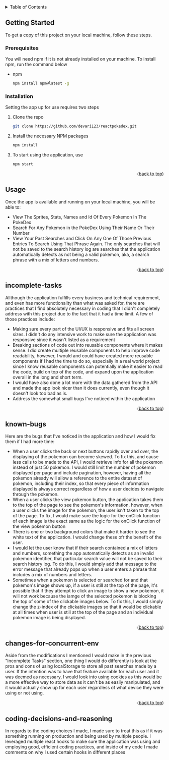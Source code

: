<!-- TABLE OF CONTENTS -->
<details>
  <summary>Table of Contents</summary>
  <ol>
    <li>
      <a href="#getting-started">Getting Started</a>
      <ul>
        <li><a href="#prerequisites">Prerequisites</a></li>
        <li><a href="#installation">Installation</a></li>
      </ul>
    </li>
    <li><a href="#usage">Usage</a></li>
    <li><a href="#incomplete-tasks">Tasks I Did Not Complete</a></li>
    <li><a href="#known-bugs">Knwonw Bugs In Application</a></li>
    <li><a href="#changes-for-concurrent-env">Changes I Would Make If App Was Running In Concurrent Environment</a></li>
    <li><a href="#coding-decisions-and-reasoning">Coding Decisions Made Throughout The Application</a></li>
  </ol>
</details>

<!-- GETTING STARTED -->
## Getting Started

To get a copy of this project on your local machine, follow these steps.

### Prerequisites

You will need npm if it is not already installed on your machine. To install npm, run the command below
* npm
  ```sh
  npm install npm@latest -g
  ```

### Installation

Setting the app up for use requires two steps

1. Clone the repo
   ```sh
   git clone https://github.com/devari123/reactpokedex.git
   ```
2. Install the necessary NPM packages
   ```sh
   npm install
   ```
3. To start using the application, use
   ```sh
   npm start
   ```
<p align="right">(<a href="#readme-top">back to top</a>)</p>




<!-- USAGE -->
## Usage

Once the app is available and running on your local machine, you will be able to:

* View The Sprites, Stats, Names and Id Of Every Pokemon In The PokeDex
* Search For Any Pokemon in the PokeDex Using Their Name Or Their Number
* View Your Past Searches and Click On Any One Of Those Previous Entries To Search Using That Phrase Again. The only searches that will not be saved to the search history log are searches that the application automatically detects as not being a valid pokemon, aka, a search phrase with a mix of letters and numbers.

<p align="right">(<a href="#readme-top">back to top</a>)</p>




<!-- INCOMPLETE TASKS -->
## incomplete-tasks

Allthough the application fulfills every business and technical requirement, and even has more functionality than what was asked for, there are practices that I find absolutely necessary in coding that I didn't completely address with this project due to the fact that it had a time limit. A few of those practices include:
* Making sure every part of the UI/UX is responsive and fits all screen sizes. I didn't do any intensive work to make sure the application was responsive since it wasn't listed as a requirement
* Breaking sections of code out into reusable components where it makes sense. I did create multiple reusable components to help improve code readability, however, I would and could have created more reusable components if I had the time to do so, especially in a real world project since I know reusable components can potentially make it easier to read the code, build on top of the code, and expand upon the application overall in the long and short term.
* I would have also done a lot more with the data gathered from the API and made the app look nicer than it does currently, even though it doesn't look too bad as is.
* Address the somewhat small bugs I've noticed within the application

<p align="right">(<a href="#readme-top">back to top</a>)</p>




<!-- KNOWN BUGS -->
## known-bugs

Here are the bugs that I've noticed in the application and how I would fix them if I had more time:
* When a user clicks the back or next buttons rapidly over and over, the displaying of the pokemon can become skewed. To fix this, and cause less calls to be made to the API, I would retrieve info for all the pokemon instead of just 50 pokemon. I would still limit the number of pokemon displayed per page and include pagination, however, having all the pokemon already will allow a reference to the entire dataset of pokemon, including their index, so that every piece of information displayed is always correct regardless of how a user decides to navigate through the pokemon.
* When a user clicks the view pokemon button, the application takes them to the top of the page to see the pokemon's information, however, when a user clicks the image for the pokemon, the user isn't taken to the top of the page. To fix, I would make sure the logic for the onClick function of each image is the exact same as the logic for the onClick function of the view pokemon button
* There is one or two background colors that make it harder to see the white text of the application. I would change these ofr the benefit of the user.
* I would let the user know that if their search contained a mix of letters and numbers, something the app automatically detects as an invalid pokemon identifier, that particular search value will not be saved to their search history log. To do this, I would simply add that message to the error message that already pops up when a user enters a phrase that includes a mix of numbers and letters.
* Sometimes when a pokemon is selected or searched for and that pokemon's image shows up, if a user is still at the top of the page, it's possible that if they attempt to click an image to show a new pokemon, it will not work because the iamge of the selected pokemon is blocking the top of some of the clickable images below. To fix this, I would simply change the z-index of the clickable images so that it would be clickable at all times when user is still at the top of the page and an individual pokemon image is being displayed.

<p align="right">(<a href="#readme-top">back to top</a>)</p>




<!-- CHANGES I WOULD MAKE FOR APP IN CONCURRENT ENV -->
## changes-for-concurrent-env

Aside from the modifications I mentioned I would make in the previous "Incomplete Tasks" section, one thing I would do differently is look at the pros and cons of using localStorage to store all past searches made by a user. If the intention was to have that feature available for each user and it was deemed as necessary, I would look into using cookies as this would be a more effective way to store data as it can't be as easily manipulated, and it would actually show up for each user regardless of what device they were using or not using.

<p align="right">(<a href="#readme-top">back to top</a>)</p>




<!-- CODING DECISIONS MADE THROUGHOUT THE APP  -->
## coding-decisions-and-reasoning

In regards to the coding choices I made, I made sure to treat this as if it was something running on production and being used by multiple people. I leveraged multiple react hooks to make sure the application was using and employing good, efficient coding practices, and inside of my code I made comments on why I used certain hooks in different places

